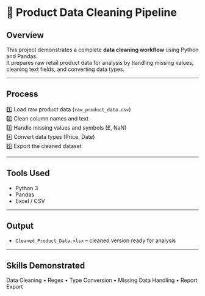# 🧠 Product Data Cleaning Pipeline

## Overview
This project demonstrates a complete **data cleaning workflow** using Python and Pandas.  
It prepares raw retail product data for analysis by handling missing values, cleaning text fields, 
and converting data types.

---

## Process
1️⃣ Load raw product data (`raw_product_data.csv`)  
2️⃣ Clean column names and text  
3️⃣ Handle missing values and symbols (£, NaN)  
4️⃣ Convert data types (Price, Date)  
5️⃣ Export the cleaned dataset  

---

## Tools Used
- Python 3  
- Pandas  
- Excel / CSV  

---

## Output
- `Cleaned_Product_Data.xlsx` – cleaned version ready for analysis  

---

## Skills Demonstrated
Data Cleaning • Regex • Type Conversion • Missing Data Handling • Report Export
